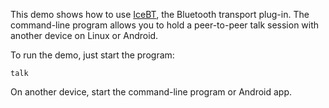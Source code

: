 This demo shows how to use [IceBT][1], the Bluetooth transport plug-in.
The command-line program allows you to hold a peer-to-peer talk session
with another device on Linux or Android.

To run the demo, just start the program:

```
talk
```

On another device, start the command-line program or Android app.

[1]: https://doc.zeroc.com/ice/4.0/ice-plugins/icebt
